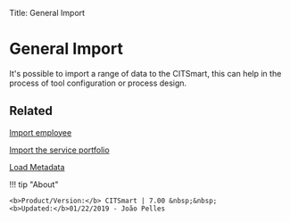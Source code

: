 Title: General Import

# General Import

It's possible to import a range of data to the CITSmart, this can help in the process of tool configuration or process design.


## Related

[Import employee][1]

[Import the service portfolio][2]

[Load Metadata][3]

[1]:/en-us/citsmart-7/platform-administration/data-and-import/employee-import.html
[2]:/en-us/citsmart-7/platform-administration/data-and-import/portfolio-import-service-portfolio.html
[3]:/en-us/citsmart-7/platform-administration/data-and-import/metadata-load.html

!!! tip "About"

    <b>Product/Version:</b> CITSmart | 7.00 &nbsp;&nbsp;
    <b>Updated:</b>01/22/2019 - João Pelles  
	
